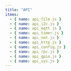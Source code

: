 ```yaml
---
title: "API"
items:
  - { name: api_file.js }
  - { name: api_i2c.js }
  - { name: api_mqtt.js }
  - { name: api_timer.js }
  - { name: api_net.js }
  - { name: api_http.js }
  - { name: api_config.js }
  - { name: api_rpc.js }
  - { name: api_gpio.js }
  - { name: api_sys.js }
---
```

